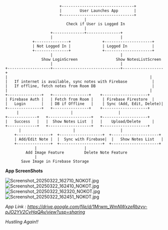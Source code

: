                             +--------------------------------+
                            |        User Launches App       |
                            +--------------------------------+
                                       |
                               Check if User is Logged In
                                       |
                        +--------------+---------------+
                        |                              |
                +---------------+              +---------------------+
                | Not Logged In |              | Logged In           |
                +---------------+              +---------------------+
                        |                              |
                    Show LoginScreen                 Show NotesListScreen
                        |                              |
    +-------------------+------------------------------+------------------+
    |                                                               |
    |   If internet is available, sync notes with Firebase           |
    |   If offline, fetch notes from Room DB                         |
    |                                                               |
    +---------------+   +----------------+    +--------------------+
    | Firebase Auth |   | Fetch from Room |    | Firebase Firestore  |
    |   Login       |   | DB if Offline   |    | Sync (Add, Edit, Delete)|
    +---------------+   +----------------+    +--------------------+
         |                       |                    |
    +-------------+   +-------------------+   +--------------------+
    |   Success   |   |  Show Notes List  |   |    Upload/Delete     |
    +-------------+   +-------------------+   +--------------------+
          |                       |                    |
        +---------------+  +-------------------+  +---------------------+
        | Add/Edit Note |  |  Sync with Firebase|  |   Show Notes List   |
        +---------------+  +-------------------+  +---------------------+
                 |                     |
             Add Image Feature         Delete Note Feature
                 |
           Save Image in Firebase Storage

**App ScreenShots**

![Screenshot_20250322_162710_NOKOT.jpg](..%2F..%2FDownloads%2FScreenshot_20250322_162710_NOKOT.jpg)
![Screenshot_20250322_162410_NOKOT.jpg](..%2F..%2FDownloads%2FScreenshot_20250322_162410_NOKOT.jpg)
![Screenshot_20250322_162320_NOKOT.jpg](..%2F..%2FDownloads%2FScreenshot_20250322_162320_NOKOT.jpg)
![Screenshot_20250322_162451_NOKOT.jpg](..%2F..%2FDownloads%2FScreenshot_20250322_162451_NOKOT.jpg)

*App Link : https://drive.google.com/file/d/1Mrwm_WmNWxzeRbzyv-pJO2YV2CvHqQAv/view?usp=sharing*

_Hustling Again!!_
